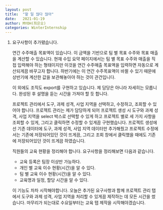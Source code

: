 ```yaml
---
layout: post
title:  "할 일 많다 많아"
date:   2021-01-19
author: MYOH(최은오)
categories: WinterInternship
---
```




1. 요구사항이 추가됐습니다.

   연간 수주매출 목표액이 있습니다. 이 금액을 기반으로 팀 별 목표 수주와 목표 매출을 계산할 수 있습니다. 현재 수입 요약 페이지에서는 팀 별 목표 수주와 매출을 직접 입력해야 하는 형태이지만 이것을 연간 수주매출 목표액을 입력하면 자동으로 계산되게끔 바꾸고자 합니다. 하반기에는 이 연간 수주목표액이 바뀔 수 있기 때문에 상반기에 계산한 값을 보관해놓아야 하는 것이 관건입니다. 

   이 외에도 조직도 export를 구현하고 있습니다. 제 담당은 아니라 자세히는 모릅니다. 완성된 후 설명을 듣는 시간을 가져야 할 듯 합니다.  

   프로젝트 관리에서 도구, 과제 성격, 사업 지역을 선택하고, 수정하고, 조회할 수 있어야 합니다. 프로젝트 관리는 제가 담당하게 되어 프로젝트 생성 시 도구와 과제 성격, 사업 지역을 select 박스로 선택할 수 있게 하고 프로젝트 별로 세 가지 사항을 조회할 수 있게, 그리고 클릭하면 수정할 수 있게끔 구현했습니다. 프로젝트 생성에선 기존 데이터에 도구, 과제 성격, 사업 지역 데이터만 추가해줬고 프로젝트 수정에서는 기존에 저장되어있던 것이 뜨게끔, 그리고 조회 창에서 클릭했을 때에도 기존에 저장되어있던 것이 뜨게끔 하였습니다.  

   직원들의 교육 현황을 정리해야 합니다. 요구사항을 정리해보면 다음과 같습니다. 

   - 교육 등록은 팀장 이상만 가능하다.
   - 개인 별 교육 이수 현황(시간)을 알 수 있다.
   - 팀 별 교육 이수 현황(시간)을 알 수 있다.
   - 교육명과 일정, 할당 시간을 알 수 있다.

   이 기능도 차차 시작해야합니다. 오늘은 추가된 요구사항과 함께 프로젝트 관리 탭에서 도구와 과제 성격, 사업 지역을 처리할 수 있게끔 제작하는 데 모든 시간을 썼습니다. 마무리가 되는대로 수요일부터는 교육 탭 제작을 시작해야겠습니다.

